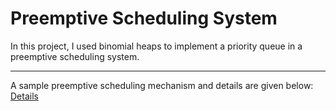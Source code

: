 # Preemptive Scheduling System  
In this project, I used binomial heaps to implement a priority queue in a preemptive scheduling system.  
___
A sample preemptive scheduling mechanism and details are given below:  
[Details]()

